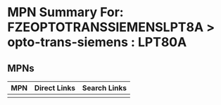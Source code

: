 



# MPN Summary For: FZEOPTOTRANSSIEMENSLPT8A > opto-trans-siemens : LPT80A

## MPNs
  

|MPN|Direct Links|Search Links|
| :--- | :--- | :--- |
||||
